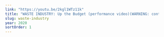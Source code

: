 ```yaml
---
link: "https://youtu.be/2kgl1WTz11k"
title: "WASTE INDUSTRY: Up the Budget (performance video)(WARNING: contains graphic nudity)"
slug: waste-industry
year: 2020
sortOrder: 1
---
```

